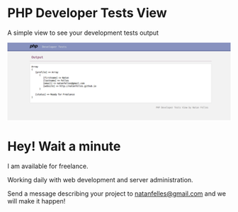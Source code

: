 # PHP Developer Tests View

A simple view to see your development tests output

![PHP Developer Tests View](https://raw.githubusercontent.com/natanfelles/php-view/master/php-view.png)

# Hey! Wait a minute

I am available for freelance.

Working daily with web development and server administration.

Send a message describing your project to natanfelles@gmail.com and we will make it happen!